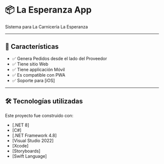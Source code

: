 # 📦 La Esperanza App

Sistema para La Carnicería La Esperanza

---

## 🚀 Características

- ✅ Genera Pedidos desde el lado del Proveedor
- ✅ Tiene sitio Web
- ✅ Tiene applicación Móvil
- ✅ Es compatible con PWA
- ✅ Soporte para [iOS]

---

## 🛠️ Tecnologías utilizadas

Este proyecto fue construido con:

- [.NET 8]
- [C#]
- [.NET Framework 4.8]
- [Visual Studio 2022]
- [Xcode]
- [Storyboards]
- [Swift Language]
